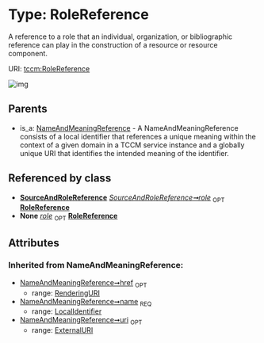 
# Type: RoleReference


A reference to a role that an individual, organization, or bibliographic reference can play in the construction of a resource or resource component.

URI: [tccm:RoleReference](https://hotecosystem.org/tccm/RoleReference)


![img](http://yuml.me/diagram/nofunky;dir:TB/class/[SourceAndRoleReference],[SourceAndRoleReference]++-%20role%200..1>[RoleReference&#124;name(i):LocalIdentifier;uri(i):ExternalURI%20%3F;href(i):RenderingURI%20%3F],[NameAndMeaningReference]^-[RoleReference],[NameAndMeaningReference])

## Parents

 *  is_a: [NameAndMeaningReference](NameAndMeaningReference.md) - A NameAndMeaningReference consists of a local identifier that references a unique meaning within the context of a given domain in a TCCM service instance and a globally unique URI that identifies the intended meaning of the identifier.

## Referenced by class

 *  **[SourceAndRoleReference](SourceAndRoleReference.md)** *[SourceAndRoleReference➞role](SourceAndRoleReference_role.md)*  <sub>OPT</sub>  **[RoleReference](RoleReference.md)**
 *  **None** *[role](role.md)*  <sub>OPT</sub>  **[RoleReference](RoleReference.md)**

## Attributes


### Inherited from NameAndMeaningReference:

 * [NameAndMeaningReference➞href](NameAndMeaningReference_href.md)  <sub>OPT</sub>
    * range: [RenderingURI](types/RenderingURI.md)
 * [NameAndMeaningReference➞name](NameAndMeaningReference_name.md)  <sub>REQ</sub>
    * range: [LocalIdentifier](types/LocalIdentifier.md)
 * [NameAndMeaningReference➞uri](NameAndMeaningReference_uri.md)  <sub>OPT</sub>
    * range: [ExternalURI](types/ExternalURI.md)
